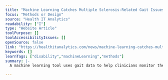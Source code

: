 ```yaml
---
title: "Machine Learning Catches Multiple Sclerosis-Related Gait Issues"
focus: "Methods or Design"
source: "Health IT Analytics"
readability: ["I"]
type: "Website Article"
toolPurpose: []
toolAccessibilityIssues: []
openSource: false
link: "https://healthitanalytics.com/news/machine-learning-catches-multiple-sclerosis-related-gait-issues"
keywords: []
learnTags: ["disability","machineLearning","methods"]
summary: |-
  A machine learning tool uses gait data to help clinicians monitor the progression of walking problems related to multiple sclerosis.

---
```


